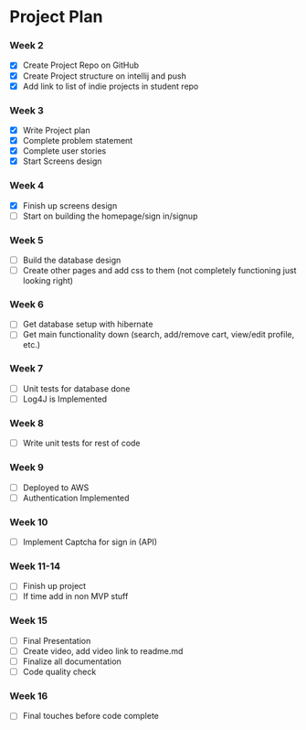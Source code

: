 # Project Plan

### Week 2
- [x] Create Project Repo on GitHub
- [x] Create Project structure on intellij and push
- [X] Add link to list of indie projects in student repo

### Week 3
- [x] Write Project plan
- [x] Complete problem statement
- [x] Complete user stories
- [x] Start Screens design

### Week 4
- [x] Finish up screens design
- [ ] Start on building the homepage/sign in/signup

### Week 5
- [ ] Build the database design
- [ ] Create other pages and add css to them (not completely functioning just looking right)

### Week 6
- [ ] Get database setup with hibernate
- [ ] Get main functionality down (search, add/remove cart, view/edit profile, etc.)

### Week 7
- [ ] Unit tests for database done
- [ ] Log4J is Implemented

### Week 8
- [ ] Write unit tests for rest of code

### Week 9
- [ ] Deployed to AWS
- [ ] Authentication Implemented

### Week 10
- [ ] Implement Captcha for sign in (API)

### Week 11-14
- [ ] Finish up project
- [ ] If time add in non MVP stuff

### Week 15
- [ ] Final Presentation
- [ ] Create video, add video link to readme.md
- [ ] Finalize all documentation
- [ ] Code quality check

### Week 16
- [ ] Final touches before code complete